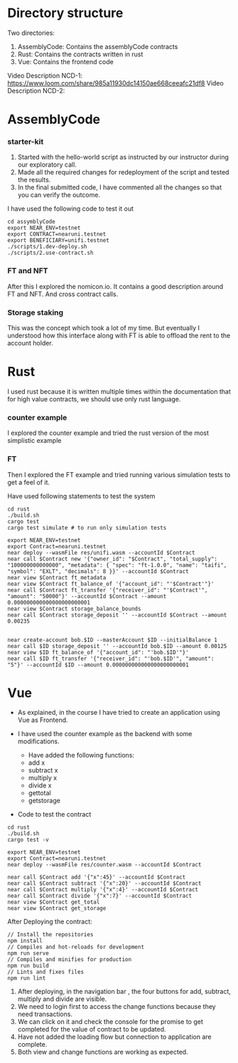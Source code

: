 # Directory structure

Two directories: 
1. AssemblyCode: Contains the assemblyCode contracts
2. Rust: Contains the contracts written in rust 
3. Vue: Contains the frontend code

Video Description NCD-1: https://www.loom.com/share/985a11930dc14150ae668ceeafc21df8
Video Description NCD-2: 

# AssemblyCode

### starter-kit
1. Started with the hello-world script as instructed by our instructor during our exploratory call. 
2. Made all the required changes for redeployment of the script and tested the results. 
3. In the final submitted code, I have commented all the changes so that you can verify the outcome.

I have used the following code to test it out 

```
cd assymblyCode 
export NEAR_ENV=testnet
export CONTRACT=nearuni.testnet
export BENEFICIARY=unifi.testnet
./scripts/1.dev-deploy.sh
./scripts/2.use-contract.sh
```
### FT and NFT

After this I explored the nomicon.io. It contains a good description around FT and NFT. And cross contract calls. 

### Storage staking 

This was the concept which took a lot of my time. But eventually I understood how this interface along with FT is able to offload the rent to the account holder. 

# Rust

I used rust because it is written multiple times within the documentation that for high value contracts, we should use only rust language.

### counter example
I explored the counter example and tried the rust version of the most simplistic example

### FT 
Then I explored the FT example and tried running various simulation tests to get a feel of it. 

Have used following statements to test the system
```
cd rust
./build.sh
cargo test
cargo test simulate # to run only simulation tests

export NEAR_ENV=testnet
export Contract=nearuni.testnet
near deploy --wasmFile res/unifi.wasm --accountId $Contract
near call $Contract new '{"owner_id": "$Contract", "total_supply": "100000000000000", "metadata": { "spec": "ft-1.0.0", "name": "taifi", "symbol": "EXLT", "decimals": 8 }}' --accountId $Contract
near view $Contract ft_metadata
near view $Contract ft_balance_of '{"account_id": "'$Contract'"}'
near call $Contract ft_transfer '{"receiver_id": "'$Contract'", "amount": "50000"}' --accountId $Contract --amount 0.000000000000000000000001
near view $Contract storage_balance_bounds
near call $Contract storage_deposit '' --accountId $Contract --amount 0.00235


near create-account bob.$ID --masterAccount $ID --initialBalance 1
near call $ID storage_deposit '' --accountId bob.$ID --amount 0.00125
near view $ID ft_balance_of '{"account_id": "'bob.$ID'"}'
near call $ID ft_transfer '{"receiver_id": "'bob.$ID'", "amount": "5"}' --accountId $ID --amount 0.000000000000000000000001

```

# Vue

- As explained, in the course I have tried to create an application using Vue as Frontend. 
- I have used the counter example as the backend with some modifications. 
    - Have added the following functions: 
    - add x
    - subtract x
    - multiply x
    - divide x
    - gettotal
    - getstorage

- Code to test the contract
```
cd rust
./build.sh
cargo test -v

export NEAR_ENV=testnet
export Contract=nearuni.testnet
near deploy --wasmFile res/counter.wasm --accountId $Contract

near call $Contract add '{"x":45}' --accountId $Contract
near call $Contract subtract '{"x":20}' --accountId $Contract
near call $Contract multiply '{"x":4}' --accountId $Contract
near call $Contract divide '{"x":7}' --accountId $Contract
near view $Contract get_total
near view $Contract get_storage

```

After Deploying the contract: 

```
// Install the repositories
npm install 
// Compiles and hot-reloads for development
npm run serve
// Compiles and minifies for production
npm run build
// Lints and fixes files
npm run lint
```

1. After deploying, in the navigation bar , the four buttons for add, subtract, multiply and divide are visible.
2. We need to login first to access the change functions because they need transactions. 
3. We can click on it and check the console for the promise to get completed for the value of contract to be updated. 
4. Have not added the loading flow but connection to application are complete. 
5. Both view and change functions are working as expected. 
